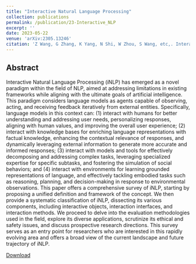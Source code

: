 ```yaml
---
title: "Interactive Natural Language Processing"
collection: publications
permalink: /publication/23-Interactive_NLP
excerpt: ''
date: 2023-05-22
venue: 'arXiv:2305.13246'
citation: 'Z Wang, G Zhang, K Yang, N Shi, W Zhou, S Wang, etc,. Interactive natural language processing. arXiv preprint arXiv:2305.13246, 2023'
---
```

Abstract
--
Interactive Natural Language Processing (iNLP) has emerged as a novel paradigm within the field of NLP, aimed at addressing limitations in existing frameworks while aligning with the ultimate goals of artificial intelligence. This paradigm considers language models as agents capable of observing, acting, and receiving feedback iteratively from external entities. Specifically, language models in this context can: (1) interact with humans for better understanding and addressing user needs, personalizing responses, aligning with human values, and improving the overall user experience; (2) interact with knowledge bases for enriching language representations with factual knowledge, enhancing the contextual relevance of responses, and dynamically leveraging external information to generate more accurate and informed responses; (3) interact with models and tools for effectively decomposing and addressing complex tasks, leveraging specialized expertise for specific subtasks, and fostering the simulation of social behaviors; and (4) interact with environments for learning grounded representations of language, and effectively tackling embodied tasks such as reasoning, planning, and decision-making in response to environmental observations. This paper offers a comprehensive survey of iNLP, starting by proposing a unified definition and framework of the concept. We then provide a systematic classification of iNLP, dissecting its various components, including interactive objects, interaction interfaces, and interaction methods. We proceed to delve into the evaluation methodologies used in the field, explore its diverse applications, scrutinize its ethical and safety issues, and discuss prospective research directions. This survey serves as an entry point for researchers who are interested in this rapidly evolving area and offers a broad view of the current landscape and future trajectory of iNLP.

[Download](https://arxiv.org/abs/2305.13246)
